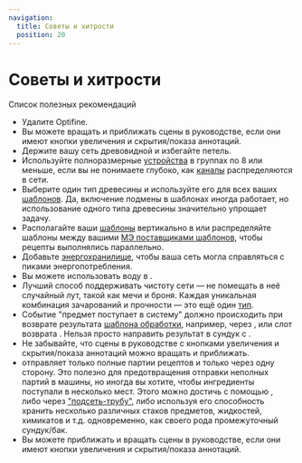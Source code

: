```yaml
---
navigation:
  title: Советы и хитрости
  position: 20
---
```


# Советы и хитрости

Список полезных рекомендаций

* Удалите Optifine.
* Вы можете вращать и приближать сцены в руководстве, если они имеют кнопки увеличения и скрытия/показа аннотаций.
* Держите вашу сеть древовидной и избегайте петель.
* Используйте полноразмерные [устройства](ae2-mechanics/devices.md) в группах по 8 или меньше, если вы не понимаете глубоко, как [каналы](ae2-mechanics/channels.md) распределяются в сети.
* Выберите один тип древесины и используйте его для всех ваших [шаблонов](items-blocks-machines/patterns.md). Да, включение подмены в шаблонах иногда работает, но использование одного типа древесины значительно упрощает задачу.
* Располагайте ваши [шаблоны](items-blocks-machines/patterns.md) вертикально в <ItemLink id="pattern_access_terminal" /> или распределяйте шаблоны между вашими [МЭ поставщиками шаблонов](items-blocks-machines/pattern_provider.md), чтобы рецепты выполнялись параллельно.
* Добавьте [энергохранилище](items-blocks-machines/energy_cells.md), чтобы ваша сеть могла справляться с пиками энергопотребления.
* Вы можете использовать воду в <ItemLink id="condenser" />.
* Лучший способ поддерживать чистоту сети — не помещать в неё случайный лут, такой как мечи и броня. Каждая уникальная комбинация зачарований и прочности — это ещё один [тип](ae2-mechanics/bytes-and-types.md).
* Событие "предмет поступает в систему" должно происходить при возврате результата [шаблона обработки](items-blocks-machines/patterns.md), например, через <ItemLink id="import_bus" />, <ItemLink id="interface" /> или слот возврата <ItemLink id="pattern_provider" />. Нельзя просто направить результат в сундук с <ItemLink id="storage_bus" />.
* Не забывайте, что сцены в руководстве с кнопками увеличения и скрытия/показа аннотаций можно вращать и приближать.
* <ItemLink id="pattern_provider" /> отправляет только полные партии рецептов и только через одну сторону. Это полезно для предотвращения отправки неполных партий в машины, но иногда вы хотите, чтобы ингредиенты поступали в несколько мест. Этого можно достичь с помощью <ItemLink id="interface" />, либо через ["подсеть-трубу"](example-setups/pipe-subnet.md), либо используя его способность хранить несколько различных стаков предметов, жидкостей, химикатов и т.д. одновременно, как своего рода промежуточный сундук/бак.
* Вы можете приближать и вращать сцены в руководстве, если они имеют кнопки увеличения и скрытия/показа аннотаций.